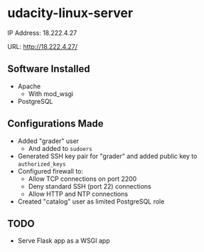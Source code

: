 # udacity-linux-server

IP Address: 18.222.4.27

URL: http://18.222.4.27/

## Software Installed

* Apache
    * With mod_wsgi
* PostgreSQL

## Configurations Made

* Added "grader" user
    * And added to `sudoers`
* Generated SSH key pair for "grader" and added public key to `authorized_keys`
* Configured firewall to:
    * Allow TCP connections on port 2200
    * Deny standard SSH (port 22) connections
    * Allow HTTP and NTP connections
* Created "catalog" user as limited PostgreSQL role

## TODO

* Serve Flask app as a WSGI app
